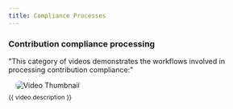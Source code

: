 ```yaml
---
title: Compliance Processes
---
```


### Contribution  compliance processing

"This category of videos demonstrates the workflows involved in processing contribution compliance:"

<div class="videos-grid">
  <div v-for="video in videos" :key="video.id" class="video-item">
    <a :href="video.videoUrl" target="_blank" rel="noopener noreferrer">
      <img :src="video.thumbnail" alt="Video Thumbnail">
    </a>
    <p>{{ video.description }}</p>
  </div>
</div>

<script>
export default {
  data() {
    return {
videos: [
   {
          id: 1,
          thumbnail: "https://img.youtube.com/vi/ra1mFRACPQc/hqdefault.jpg",
          videoUrl: "https://www.youtube.com/embed/ra1mFRACPQc",
          description: "Accessing Compliance module in FundMaster"
        },
        {
          id: 2,
          thumbnail: "https://img.youtube.com/vi/8jGy83XbH7E/hqdefault.jpg",
          videoUrl: "https://www.youtube.com/embed/8jGy83XbH7E",
          description: "Inspection creation proccess"
        },
        {
          id: 3,
          thumbnail: "https://img.youtube.com/vi/epnQ08e_-GU/hqdefault.jpg",
          videoUrl: "https://www.youtube.com/embed/epnQ08e_-GU",
          description: "How to create a court case"
        },
        {
          id: 4,
          thumbnail: "https://img.youtube.com/vi/Ak9EzW3Hypo/hqdefault.jpg",
          videoUrl: "https://www.youtube.com/embed/Ak9EzW3Hypo",
          description: "How to create a payment plan"
        },
        {
          id: 5,
          thumbnail: "https://img.youtube.com/vi/MzDz8HZ1SiM/hqdefault.jpg",
          videoUrl: "https://www.youtube.com/embed/MzDz8HZ1SiM",
          description: "How to generate soft and harsh demand letters"
        },
              
  // Add more videos here...
      ],
    };
  }
};
</script>

<style>
.videos-grid {
  display: grid;
  grid-template-columns: repeat(3, 1fr);
  grid-gap: 20px;
}

.video-item {
  text-align: center;
  cursor: pointer;
}

.video-item p {
  text-align: left;
  margin-top: 8px;
  font-size: 12px;
  line-height: 1.4;
}

.video-item img {
  max-width: 100%;
  border-radius: 8px;  /* Ensures rounded corners */
  transition: transform 0.3s ease;  /* Smooth zoom-in effect */
}

.video-item img:hover {
  transform: scale(1.05);  /* Slight zoom on hover */
}

/* Play Button Overlay */
.play-overlay {
  position: absolute;
  top: 50%;
  left: 50%;
  transform: translate(-50%, -50%);
  font-size: 50px;
  color: white;
  background: rgba(0, 0, 0, 0.6);
  border-radius: 50%;
  padding: 10px 20px;
  opacity: 0.8;
  transition: opacity 0.3s;
}

.video-modal-overlay {
  position: fixed;
  top: 0;
  left: 0;
  width: 100%;
  height: 100%;
  background-color: rgba(0, 0, 0, 0.7);
  display: flex;
  justify-content: center;
  align-items: center;
  z-index: 9999;
  backdrop-filter: blur(5px);
}

.video-modal-frame {
  position: relative;
  width: 60%;
  padding-bottom: 33.75%;
  height: 0;
}

.video-modal-frame iframe {
  position: absolute;
  width: 100%;
  height: 90%;
}

.close-modal {
  position: absolute;
  top: 15px;
  right: 15px;
  background-color: red; /* Red background */
  color: white; /* White text/icon */
  border: none;
  font-size: 18px;
  cursor: pointer;
  padding: 8px 12px;
  border-radius: 5px;
  transition: background-color 0.3s ease;
}
</style>



